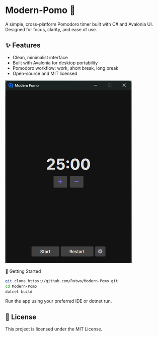 # Modern-Pomo 🍅
A simple, cross-platform Pomodoro timer built with C# and Avalonia UI. Designed for focus, clarity, and ease of use.

## ✨ Features
* Clean, minimalist interface
* Built with Avalonia for desktop portability
* Pomodoro workflow: work, short break, long break
* Open-source and MIT licensed

![](https://github.com/Rotwo/Modern-Pomo/blob/main/Assets/repo/screenshot.png)

🚀 Getting Started
```bash
git clone https://github.com/Rotwo/Modern-Pomo.git
cd Modern-Pomo
dotnet build
```
Run the app using your preferred IDE or dotnet run.

## 📄 License
This project is licensed under the MIT License.
